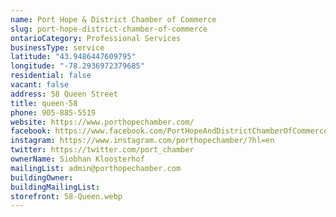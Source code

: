 ```yaml
---
name: Port Hope & District Chamber of Commerce
slug: port-hope-district-chamber-of-commerce
ontarioCategory: Professional Services
businessType: service
latitude: "43.9486447609795"
longitude: "-78.2936972379685"
residential: false
vacant: false
address: 58 Queen Street
title: queen-58
phone: 905-885-5519
website: https://www.porthopechamber.com/
facebook: https://www.facebook.com/PortHopeAndDistrictChamberOfCommerce/
instagram: https://www.instagram.com/porthopechamber/?hl=en
twitter: https://twitter.com/port_chamber
ownerName: Siobhan Kloosterhof
mailingList: admin@porthopechamber.com
buildingOwner:
buildingMailingList:
storefront: 58-Queen.webp
---
```



